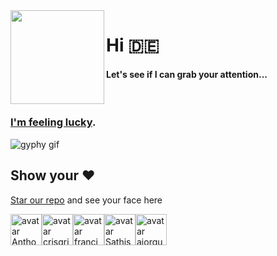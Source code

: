 <img align="left" height="150" src="https://user-images.githubusercontent.com/5083214/156877684-70d66b18-8bc3-46c2-8979-c2725767fd69.gif">

# Hi 🇩🇪
#### Let's see if I can grab your attention...

<br/>

### [I'm feeling lucky](https://fct5mvs0s5.execute-api.us-east-2.amazonaws.com).
![gyphy gif](https://media1.giphy.com/media/l1AvAgObWqO3j4Jxu/giphy.gif?cid=bfae7322d0j9pwieaaai6990ai8cbr5yhxhteqrsacpx1df1&rid=giphy.gif&ct=g)

## Show your ❤️ 
[Star our repo](https://github.com/ajorquera/ajorquera) and see your face here

<img alt="avatar Anthobetto" src="https://avatars.githubusercontent.com/u/64795591?v=4" height="50" /><img alt="avatar crisgrim" src="https://avatars.githubusercontent.com/u/7805193?v=4" height="50" /><img alt="avatar francjpd" src="https://avatars.githubusercontent.com/u/3185336?v=4" height="50" /><img alt="avatar Sathish-Anand" src="https://avatars.githubusercontent.com/u/62018195?v=4" height="50" /><img alt="avatar ajorquera" src="https://avatars.githubusercontent.com/u/5083214?v=4" height="50" />
